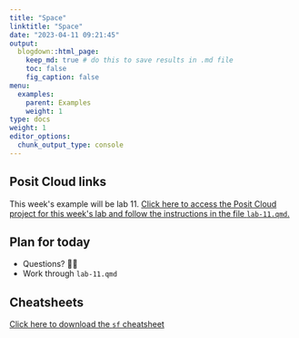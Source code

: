 ```yaml
---
title: "Space"
linktitle: "Space"
date: "2023-04-11 09:21:45"
output:
  blogdown::html_page:
    keep_md: true # do this to save results in .md file
    toc: false
    fig_caption: false
menu:
  examples:
    parent: Examples
    weight: 1
type: docs
weight: 1
editor_options:
  chunk_output_type: console
---
```


## Posit Cloud links

This week's example will be lab 11. [Click here to access the Posit Cloud project for this week's lab and follow the instructions in the file `lab-11.qmd`.](https://posit.cloud/spaces/328615/content/5771714)


## Plan for today
- Questions? :raising_hand_woman:
- Work through `lab-11.qmd`


## Cheatsheets

[Click here to download the `sf` cheatsheet](https://raw.githubusercontent.com/rstudio/cheatsheets/main/sf.pdf)

